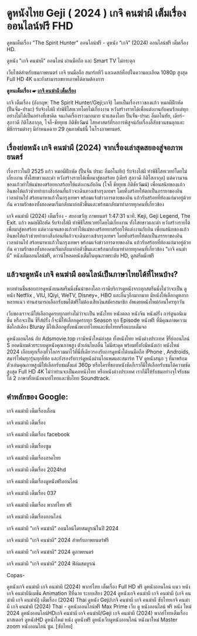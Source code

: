 # ดูหนังไทย Geji ( 2024 ) เกจิ คนฆ่าผี เต็มเรื่องออนไลน์ฟรี FHD

ดูหนเต็มเรื่อง "The Spirit Hunter" ออนไลน์ฟรี - ดูหนัง “เกจิ” (2024) ออนไลน์ฟรี เต็มเรื่อง HD.

ดูหนัง "เกจิ คนฆ่าผี" ออนไลน์ ผ่านมือถือ และ Smart TV ไม่กระตุก

เว็บไซต์สำหรับชมภาพยนตร์ เกจิ บนมือถือ สมาร์ททีวี และเดสก์ท็อปในความละเอียด 1080p สูงสุด Full HD 4K และยังสามารถขยายภาพได้ตามต้องการ

**ดูหนเต็มเรื่อง ☛ [เกจิ คนฆ่าผี เต็มเรื่อง](https://adsmovie.top/th/1241429/geji-the-spirit-hunter.html)**

เกจิ เต็มเรื่อง (อังกฤษ: The Spirit Hunter/Geji;เกจิ) โดยเป็นเรื่องราวของแก้ว หมอผีฝึกหัด (ปั้นจั่น-ปรมะ) รับจ้างไล่ผี ทำพิธีไสยเวทโดยไม่เกี่ยงงาน หวังสร้างรายได้เพื่อแต่งงานกับคนรักแต่ทุกอย่างไม่ได้เป็นอย่างที่เขาคิด จนเกิดเรื่องราวมากมาย นำแสดงโดย ปั้นจั่น-ปรมะ อิ่มอโนทัย, เดียร์-สุภาวดี กิติโสภากุล, โจอี้-ชัยยุทธ กิติชัยวัฒน์ ไสยศาสตร์ที่รอการพิสูจน์กับเรื่องลี้ลับชวนชนลุกและพิธีกรรมต่างๆ มีกำหนดฉาย 29 กุมภาพันธ์นี้ ในโรงภาพยนตร์.

## เรื่องย่อหนัง เกจิ คนฆ่าผี (2024) จากเรื่องเล่าสุดสยองสู่จอภาพยนตร์

เรื่องราวในปี 2525 แก้ว หมอผีฝึกหัด (ปั้นจั่น ปรมะ อิ่มอโนทัย) รับจ้างไล่ผี ทำพิธีไสยเวทย์โดยไม่เกี่ยงงาน ทั้งไสยขาวและดำ หวังสร้างรายได้เพื่อมาสู่ขอสร้อย (เดียร์ สุภาวดี กิติโสภากุล) แต่ความจนของแก้วทำให้แม่ของสร้อยยกสร้อยให้แต่งงานกับอิน (โจอี้ ชัยยุทธ กิติชัยวัฒน์) เพื่อนสนิทของแก้ว อินขอให้แก้วช่วยทำบางสิ่งก่อนที่แก้วจะเดินทางเข้ากรุงเทพฯ โดยทิ้งสร้อยให้ตกเป็นภรรยาของอิน เวลาผ่านไป สร้อยมาหาแก้วในกรุงเทพฯ พร้อมแจ้งข่าวการตายของอิน แก้วรับสร้อยที่ท้องแก่มาอยู่ด้วยกัน ความรักของทั้งสองคนเริ่มกลับมาก่อตัวขึ้นและพร้อมกลับมาทำลายทุกคนที่เกี่ยวข้อง

เกจิ คนฆ่าผี (2024) เต็มเรื่อง - สยองขวัญ ภาพยนตร์ 1:47:31 นาที. Keji, Geji Legend, The Exit. แก้ว หมอผีฝึกหัด รับจ้างไล่ผี ทำพิธีไสยเวทย์โดยไม่เกี่ยงงาน ทั้งไสยขาวและดำ หวังสร้างรายได้เพื่อมาสู่ขอสร้อย แต่ความจนของแก้วทำให้แม่ของสร้อยยกสร้อยให้แต่งงานกับอิน เพื่อนสนิทของแก้ว อินขอให้แก้วช่วยทำบางสิ่งก่อนที่แก้วจะเดินทางเข้ากรุงเทพฯ โดยทิ้งสร้อยให้ตกเป็นภรรยาของอิน เวลาผ่านไป สร้อยมาหาแก้วในกรุงเทพฯ พร้อมแจ้งข่าวการตายของอิน แก้วรับสร้อยที่ท้องแก่มาอยู่ด้วยกัน ความรักของทั้งสองคนเริ่มกลับมาก่อตัวขึ้นและพร้อมกลับมาทำลายทุกคนที่เกี่ยวข้อง "เกจิ คนฆ่าผี" หนังเต็มออนไลน์ฟรี, ดาวน์โหลดหนังเต็มในคุณภาพระดับ HD, ดูสตรีมมิ่งฟรี

## แล้วจะดูหนัง เกจิ คนฆ่าผี ออนไลน์เป็นภาษาไทยได้ที่ไหนบ้าง?

หากท่านชื่นชอบการดูหนังบนสตรีมมิ่งชั้นนำของโลก เรามีบริการดูหนังจากทุกสตรีมมิ่งไม่ว่าจะเป็น ดูหนัง Netflix , VIU, IQiyi, WeTV, Disney+, HBO และอื่นๆอีกมากมาย มีหนังให้เลือกดูหลากหลายแนว ท่านสามารถเลือกรับชมได้ฟรีไม่ต้องเสียเงินสมัครสมาชิก อัพเดทหนังใหม่ก่อนใครทุกวัน

เว็บของเราจะมีให้เลือกดูครบทุกอย่างไม่ว่าจะเป็น หนังไทย หนังตลก หนังจีน หนังฝรั่ง การ์ตูนอนิเมชั่น หรือจะเป็น ซีรี่ส์ฝรั่ง ก็จะมีให้เลือกดูครบทุก Season ทุก Episode หนังฟรี ที่มีคุณภาพความชัดใกล้เคียง Bluray มีให้เลือกดูทั้งหนังพากย์ไทยและซับไทยหรือแบบเต็มจอ

ดูหนังออนไลน์ กับ Adsmovie.top เรามีหนังใหม่ล่าสุด ทั้งหนังไทย หนังต่างประเทศ ซีรี่ย์ออนไลน์ S ยอดนิยมด้วยระบบดูหนังคุณภาพสูง ตัวเล่นไหลลื่น ไม่มีสะดุด พร้อมทั้งยังมีหนังเก่า หนังใหม่ 2024 เกือบทุกเรื่องทั่วโลกรวมมาไว้ที่นี่ที่เดียวรองรับการดูหนังได้บนมือถือ iPhone , Androids, สมาร์โฟนทุกรุ่นทุกยี่ห้อ และยังรองรับการ์ดูหนังผ่านไอแพดและสมาร์ท TV ดูหนังสนุก ๆ ที่มาพร้อมตัวเล่นคุณภาพสูงมีให้เลือกรับชมตั้งแต่ 360p หรือใครที่ชอบหนังชัดก็เราก็มีให้เลือกรับชมได้ความชัดสูงสุด Full HD 4K ไม่ว่าท่านจะเป็นคอหนังไทย หรือหนังต่างประเทศ เราก็มีให้รับชมอย่างจุใจรับชมได้ 2 ภาษาทั้งหนังพากย์ไทยและซับไทย Soundtrack.

## คำหลักของ Google:

เกจิ คนฆ่าผี เต็มเรื่องเถื่อน

เกจิ คนฆ่าผี เต็มเรื่อง

เกจิ คนฆ่าผี เต็มเรื่อง facebook

เกจิ คนฆ่าผี เต็มเรื่องซูม

เกจิ คนฆ่าผี เต็มเรื่องภาคไทย

เกจิ คนฆ่าผี เต็มเรื่อง 2024hd

เกจิ คนฆ่าผี เต็มเรื่องดูหนังฟรีออนไลน์

เกจิ คนฆ่าผี เต็มเรื่อง 037

เกจิ คนฆ่าผี เต็มเรื่อง พากย์ไทย ฟรี

เกจิ คนฆ่าผี เต็มเรื่องออนไลน์

เกจิ คนฆ่าผี "เกจิ คนฆ่าผี" ออนไลน์โดยสมบูรณ์ในปี 2024

เกจิ คนฆ่าผี "เกจิ คนฆ่าผี" 2024 สำหรับภาพยนตร์ฟรี

เกจิ คนฆ่าผี "เกจิ คนฆ่าผี" 2024 ดูภาพยนตร์

เกจิ คนฆ่าผี "เกจิ คนฆ่าผี" 2024 ฟิล์มสมบูรณ์

Copas-

ดูหนังเกจิ คนฆ่าผี เกจิ คนฆ่าผี (2024) พากย์ไทย เต็มเรื่อง Full HD ฟรี ดูหนังออนไลน์ แนว หนังเกจิ คนฆ่าผีนิเมชั่น Animation ปีที่ฉาย ระบบเสียง 2024 ดูหนังเกจิ คนฆ่าผี เกจิ คนฆ่าผี (เกจิ คนฆ่าผี เกจิ คนฆ่าผี) เต็มเรื่อง (2024) Thai ดูหนัง Geji/เกจิ คนฆ่าผี เกจิ คนฆ่าผี ซับไทยเกจิ คนฆ่าผี เกจิ คนฆ่าผี (2024) Thai - ดูหนังออนไลน์ฟรี Max Prime เว็บ ดู หนังออนไลน์ ฟรี หนัง ใหม่ 2024 ดูหนังออนไลน์HDเกจิ คนฆ่าผี เกจิ คนฆ่าผี/Geji เกจิ คนฆ่าผี (2024) พากย์ไทยเต็มเรื่อง มาสเตอร์ ดูหนังHD ดูหนังใหม่ หนัง ดูหนังฟรี ดูหนังเว็บดูหนังออนไลน์ หนังมาใหม่ Master zoom หนังออนไลน์ ซูม. [ซับไทย]
